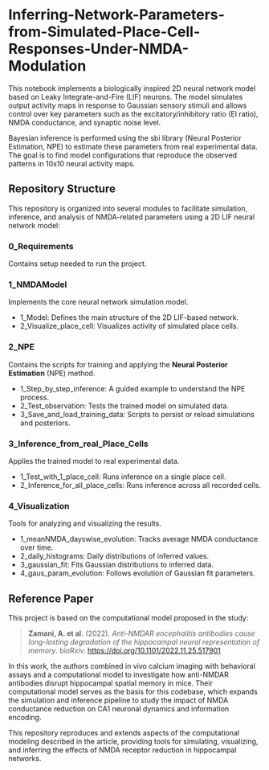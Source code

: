 # Inferring-Network-Parameters-from-Simulated-Place-Cell-Responses-Under-NMDA-Modulation

This notebook implements a biologically inspired 2D neural network model based on Leaky Integrate-and-Fire (LIF) neurons. The model simulates output activity maps in response to Gaussian sensory stimuli and allows control over key parameters such as the excitatory/inhibitory ratio (EI ratio), NMDA conductance, and synaptic noise level.

Bayesian inference is performed using the sbi library (Neural Posterior Estimation, NPE) to estimate these parameters from real experimental data. The goal is to find model configurations that reproduce the observed patterns in 10x10 neural activity maps.

## Repository Structure

This repository is organized into several modules to facilitate simulation, inference, and analysis of NMDA-related parameters using a 2D LIF neural network model:

### 0_Requirements
Contains setup needed to run the project.


### 1_NMDAModel
Implements the core neural network simulation model.

- 1_Model: Defines the main structure of the 2D LIF-based network.
- 2_Visualize_place_cell: Visualizes activity of simulated place cells.


### 2_NPE
Contains the scripts for training and applying the **Neural Posterior Estimation** (NPE) method.

- 1_Step_by_step_inference: A guided example to understand the NPE process.
- 2_Test_observation: Tests the trained model on simulated data.
- 3_Save_and_load_training_data: Scripts to persist or reload simulations and posteriors.


### 3_Inference_from_real_Place_Cells
Applies the trained model to real experimental data.

- 1_Test_with_1_place_cell: Runs inference on a single place cell.
- 2_Inference_for_all_place_cells: Runs inference across all recorded cells.


### 4_Visualization
Tools for analyzing and visualizing the results.

- 1_meanNMDA_dayswise_evolution: Tracks average NMDA conductance over time.
- 2_daily_histograms: Daily distributions of inferred values.
- 3_gaussian_fit: Fits Gaussian distributions to inferred data.
- 4_gaus_param_evolution: Follows evolution of Gaussian fit parameters.


## Reference Paper

This project is based on the computational model proposed in the study:

> **Zamani, A. et al.** (2022). *Anti-NMDAR encephalitis antibodies cause long-lasting degradation of the hippocampal neural representation of memory*. bioRxiv. https://doi.org/10.1101/2022.11.25.517901

In this work, the authors combined in vivo calcium imaging with behavioral assays and a computational model to investigate how anti-NMDAR antibodies disrupt hippocampal spatial memory in mice. Their computational model serves as the basis for this codebase, which expands the simulation and inference pipeline to study the impact of NMDA conductance reduction on CA1 neuronal dynamics and information encoding.

This repository reproduces and extends aspects of the computational modeling described in the article, providing tools for simulating, visualizing, and inferring the effects of NMDA receptor reduction in hippocampal networks.

